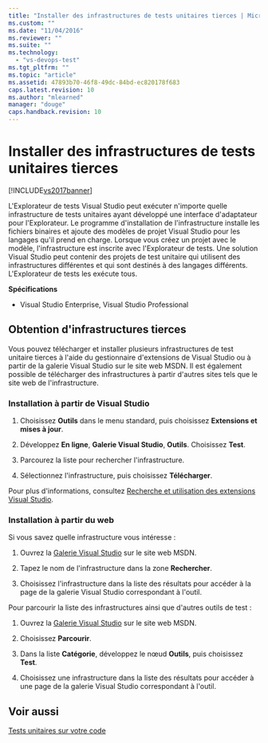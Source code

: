 ```yaml
---
title: "Installer des infrastructures de tests unitaires tierces | Microsoft Docs"
ms.custom: ""
ms.date: "11/04/2016"
ms.reviewer: ""
ms.suite: ""
ms.technology: 
  - "vs-devops-test"
ms.tgt_pltfrm: ""
ms.topic: "article"
ms.assetid: 47893b70-46f8-49dc-84bd-ec820178f683
caps.latest.revision: 10
ms.author: "mlearned"
manager: "douge"
caps.handback.revision: 10
---
```

# Installer des infrastructures de tests unitaires tierces
[!INCLUDE[vs2017banner](../code-quality/includes/vs2017banner.md)]

L'Explorateur de tests Visual Studio peut exécuter n'importe quelle infrastructure de tests unitaires ayant développé une interface d'adaptateur pour l'Explorateur.  Le programme d'installation de l'infrastructure installe les fichiers binaires et ajoute des modèles de projet Visual Studio pour les langages qu'il prend en charge.  Lorsque vous créez un projet avec le modèle, l'infrastructure est inscrite avec l'Explorateur de tests.  Une solution Visual Studio peut contenir des projets de test unitaire qui utilisent des infrastructures différentes et qui sont destinés à des langages différents.  L'Explorateur de tests les exécute tous.  
  
 **Spécifications**  
  
-   Visual Studio Enterprise, Visual Studio Professional  
  
## Obtention d'infrastructures tierces  
 Vous pouvez télécharger et installer plusieurs infrastructures de test unitaire tierces à l'aide du gestionnaire d'extensions de Visual Studio ou à partir de la galerie Visual Studio sur le site web MSDN.  Il est également possible de télécharger des infrastructures à partir d'autres sites tels que le site web de l'infrastructure.  
  
### Installation à partir de Visual Studio  
  
1.  Choisissez **Outils** dans le menu standard, puis choisissez **Extensions et mises à jour**.  
  
2.  Développez **En ligne**, **Galerie Visual Studio**, **Outils**.  Choisissez **Test**.  
  
3.  Parcourez la liste pour rechercher l'infrastructure.  
  
4.  Sélectionnez l'infrastructure, puis choisissez **Télécharger**.  
  
 Pour plus d'informations, consultez [Recherche et utilisation des extensions Visual Studio](../ide/finding-and-using-visual-studio-extensions.md).  
  
### Installation à partir du web  
 Si vous savez quelle infrastructure vous intéresse :  
  
1.  Ouvrez la [Galerie Visual Studio](http://go.microsoft.com/fwlink/?LinkId=236267) sur le site web MSDN.  
  
2.  Tapez le nom de l'infrastructure dans la zone **Rechercher**.  
  
3.  Choisissez l'infrastructure dans la liste des résultats pour accéder à la page de la galerie Visual Studio correspondant à l'outil.  
  
 Pour parcourir la liste des infrastructures ainsi que d'autres outils de test :  
  
1.  Ouvrez la [Galerie Visual Studio](http://go.microsoft.com/fwlink/?LinkId=236267) sur le site web MSDN.  
  
2.  Choisissez **Parcourir**.  
  
3.  Dans la liste **Catégorie**, développez le nœud **Outils**, puis choisissez **Test**.  
  
4.  Choisissez une infrastructure dans la liste des résultats pour accéder à une page de la galerie Visual Studio correspondant à l'outil.  
  
## Voir aussi  
 [Tests unitaires sur votre code](../test/unit-test-your-code.md)